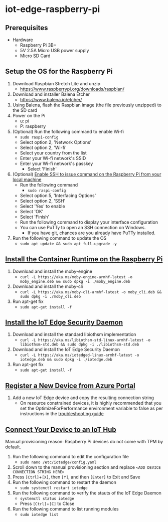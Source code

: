 # iot-edge-raspberry-pi

## Prerequisites
- Hardware
   - Raspberry Pi 3B+
   - 5V 2.5A Micro USB power supply
   - Micro SD Card

## Setup the OS for the Raspberry Pi
1. Download Raspbian Stretch Lite and unzip
    - https://www.raspberrypi.org/downloads/raspbian/
1. Download and installer Balena Etcher
    - https://www.balena.io/etcher/
1. Using Balena, flash the Raspbian image (the file previously unzipped) to the SD card
1. Power on the Pi
    - u: pi
    - P: raspberry
1. (Optional) Run the following command to enable Wi-fi
    - `sudo raspi-config`
    - Select option 2, 'Network Options'
    - Select option 2, 'Wi-fi'
    - Select your country from the list
    - Enter your Wi-fi network's SSID
    - Enter your Wi-fi network's passkey
	  - Select 'Finish'
1. (Optional) [Enable SSH to issue command on the Raspberry Pi from your local machine](https://www.raspberrypi.org/documentation/remote-access/ssh/)
    - Run the following command
        - `sudo raspi-config`
   - Select option 5, 'Interfacing Options'
   - Select option 2, 'SSH'
   - Select 'Yes' to enable
   - Select 'OK'
   - Select 'Finish'
   - Run the following command to display your interface configuration
   - You can use PuTTy to open an SSH connection on Windows.
       - If you have git, chances are you already have PuTTy installed.
1. Run the following command to update the OS
   - `sudo apt update && sudo apt full-upgrade -y`

## [Install the Container Runtime on the Raspberry Pi](https://docs.microsoft.com/en-us/azure/iot-edge/how-to-install-iot-edge-linux-arm#install-the-container-runtime)
1. Download and install the moby-engine
   - `curl -L https://aka.ms/moby-engine-armhf-latest -o moby_engine.deb && sudo dpkg -i ./moby_engine.deb`
1. Download and install the moby-cli
   - `curl -L https://aka.ms/moby-cli-armhf-latest -o moby_cli.deb && sudo dpkg -i ./moby_cli.deb`
1. Run apt-get fix
   - `sudo apt-get install -f`

## [Install the IoT Edge Security Daemon](https://docs.microsoft.com/en-us/azure/iot-edge/how-to-install-iot-edge-linux-arm#install-the-iot-edge-security-daemon)
1. Download and install the standard libiothsm implementation
   - `curl -L https://aka.ms/libiothsm-std-linux-armhf-latest -o libiothsm-std.deb && sudo dpkg -i ./libiothsm-std.deb`
1. Download and install the IoT Edge Security Daemon
   - `curl -L https://aka.ms/iotedged-linux-armhf-latest -o iotedge.deb && sudo dpkg -i ./iotedge.deb`
1. Run apt-get fix
   - `sudo apt-get install -f`
## [Register a New Device from Azure Portal](https://docs.microsoft.com/en-us/azure/iot-edge/how-to-register-device-portal)
1. Add a new IoT Edge device and copy the resulting connection string
   - On resource constrained devices, it is highly recommended that you set the OptimizeForPerformance environment variable to false as per instructions in the [troubleshooting guide](https://docs.microsoft.com/en-us/azure/iot-edge/troubleshoot#stability-issues-on-resource-constrained-devices)
   
## [Connect Your Device to an IoT Hub](https://docs.microsoft.com/en-us/azure/iot-edge/how-to-install-iot-edge-linux-arm#option-1-manual-provisioning)
Manual provisioning reason: Raspberry Pi devices do not come with TPM by default.
1. Run the following command to edit the configuration file
   - `sudo nano /etc/iotedge/config.yaml`
1. Scroll down to the manual provisioning section and replace `<ADD DEVICE CONNECTION STRING HERE>`
1. Press `[Ctrl]`+`[X]`, then `[Y]`, and then `[Enter]` to Exit and Save
1. Run the following command to restart the daemon
   - `sudo systemctl restart iotedge`
1. Run the following command to verify the stauts of the IoT Edge Daemon
   - `systemctl status iotedge`
   - Press `[Ctrl]`+`[C]` to Close
1. Run the following command to list running modules
   - `sudo iotedge list`
